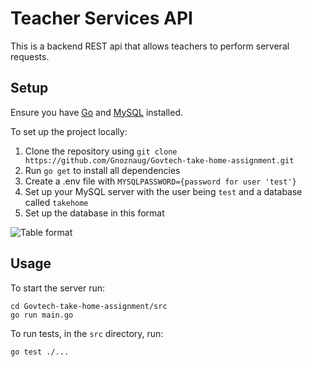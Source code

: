 
# Teacher Services API

This is a backend REST api that allows teachers to perform serveral requests.

## Setup
Ensure you have [Go](https://go.dev/) and [MySQL](https://www.mysql.com/) installed.

To set up the project locally:
1. Clone the repository using `git clone https://github.com/Gnoznaug/Govtech-take-home-assignment.git`
2. Run `go get` to install all dependencies
3. Create a .env file with `MYSQLPASSWORD={password for user 'test'}`
4. Set up your MySQL server with the user being `test` and a database called `takehome`
5. Set up the database in this format

![Table format](https://i.imgur.com/L2ClBMe.png)

## Usage
To start the server run:
```
cd Govtech-take-home-assignment/src
go run main.go
```

To run tests, in the `src` directory, run:
```
go test ./...
```
